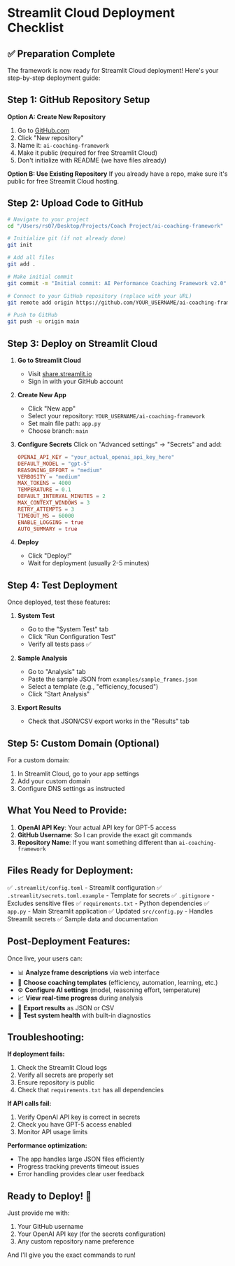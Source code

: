 # Streamlit Cloud Deployment Checklist

## ✅ Preparation Complete

The framework is now ready for Streamlit Cloud deployment! Here's your step-by-step deployment guide:

## Step 1: GitHub Repository Setup

**Option A: Create New Repository**
1. Go to [GitHub.com](https://github.com)
2. Click "New repository"
3. Name it: `ai-coaching-framework`
4. Make it public (required for free Streamlit Cloud)
5. Don't initialize with README (we have files already)

**Option B: Use Existing Repository**
If you already have a repo, make sure it's public for free Streamlit Cloud hosting.

## Step 2: Upload Code to GitHub

```bash
# Navigate to your project
cd "/Users/rs07/Desktop/Projects/Coach Project/ai-coaching-framework"

# Initialize git (if not already done)
git init

# Add all files
git add .

# Make initial commit
git commit -m "Initial commit: AI Performance Coaching Framework v2.0"

# Connect to your GitHub repository (replace with your URL)
git remote add origin https://github.com/YOUR_USERNAME/ai-coaching-framework.git

# Push to GitHub
git push -u origin main
```

## Step 3: Deploy on Streamlit Cloud

1. **Go to Streamlit Cloud**
   - Visit [share.streamlit.io](https://share.streamlit.io)
   - Sign in with your GitHub account

2. **Create New App**
   - Click "New app"
   - Select your repository: `YOUR_USERNAME/ai-coaching-framework`
   - Set main file path: `app.py`
   - Choose branch: `main`

3. **Configure Secrets**
   Click on "Advanced settings" → "Secrets" and add:

   ```toml
   OPENAI_API_KEY = "your_actual_openai_api_key_here"
   DEFAULT_MODEL = "gpt-5"
   REASONING_EFFORT = "medium"
   VERBOSITY = "medium"
   MAX_TOKENS = 4000
   TEMPERATURE = 0.1
   DEFAULT_INTERVAL_MINUTES = 2
   MAX_CONTEXT_WINDOWS = 3
   RETRY_ATTEMPTS = 3
   TIMEOUT_MS = 60000
   ENABLE_LOGGING = true
   AUTO_SUMMARY = true
   ```

4. **Deploy**
   - Click "Deploy!"
   - Wait for deployment (usually 2-5 minutes)

## Step 4: Test Deployment

Once deployed, test these features:

1. **System Test**
   - Go to the "System Test" tab
   - Click "Run Configuration Test"
   - Verify all tests pass ✅

2. **Sample Analysis**
   - Go to "Analysis" tab
   - Paste the sample JSON from `examples/sample_frames.json`
   - Select a template (e.g., "efficiency_focused")
   - Click "Start Analysis"

3. **Export Results**
   - Check that JSON/CSV export works in the "Results" tab

## Step 5: Custom Domain (Optional)

For a custom domain:
1. In Streamlit Cloud, go to your app settings
2. Add your custom domain
3. Configure DNS settings as instructed

## What You Need to Provide:

1. **OpenAI API Key**: Your actual API key for GPT-5 access
2. **GitHub Username**: So I can provide the exact git commands
3. **Repository Name**: If you want something different than `ai-coaching-framework`

## Files Ready for Deployment:

✅ `.streamlit/config.toml` - Streamlit configuration
✅ `.streamlit/secrets.toml.example` - Template for secrets
✅ `.gitignore` - Excludes sensitive files
✅ `requirements.txt` - Python dependencies
✅ `app.py` - Main Streamlit application
✅ Updated `src/config.py` - Handles Streamlit secrets
✅ Sample data and documentation

## Post-Deployment Features:

Once live, your users can:
- 📊 **Analyze frame descriptions** via web interface
- 🎯 **Choose coaching templates** (efficiency, automation, learning, etc.)
- ⚙️ **Configure AI settings** (model, reasoning effort, temperature)
- 📈 **View real-time progress** during analysis
- 📄 **Export results** as JSON or CSV
- 🔧 **Test system health** with built-in diagnostics

## Troubleshooting:

**If deployment fails:**
1. Check the Streamlit Cloud logs
2. Verify all secrets are properly set
3. Ensure repository is public
4. Check that `requirements.txt` has all dependencies

**If API calls fail:**
1. Verify OpenAI API key is correct in secrets
2. Check you have GPT-5 access enabled
3. Monitor API usage limits

**Performance optimization:**
- The app handles large JSON files efficiently
- Progress tracking prevents timeout issues
- Error handling provides clear user feedback

## Ready to Deploy! 🚀

Just provide me with:
1. Your GitHub username
2. Your OpenAI API key (for the secrets configuration)
3. Any custom repository name preference

And I'll give you the exact commands to run!